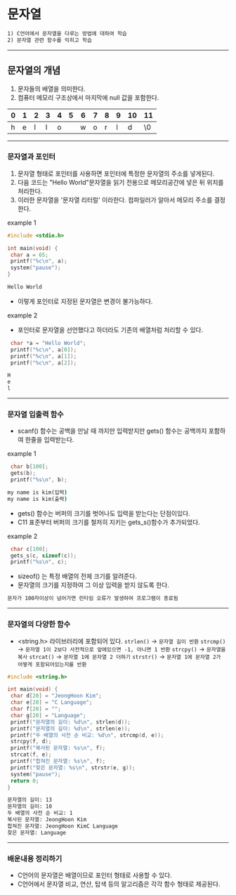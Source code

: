 # 문자열

```txt
1) C언어에서 문자열을 다루는 방법에 대하여 학습
2) 문자열 관련 함수를 익히고 학습  
```

---

## 문자열의 개념

1) 문자들의 배열을 의미한다.
2) 컴퓨터 메모리 구조상에서 마지막에 null 값을 포함한다.

|0|1|2|3|4|5|6|7|8|9|10|11|
|-|-|-|-|-|-|-|-|-|-|-|-|
|h|e|l|l|o| |w|o|r|l|d|\0|

---

### 문자열과 포인터

1) 문자열 형태로 포인터를 사용하면 포인터에 특정한 문자열의 주소를 넣게된다.
2) 다음 코드는 "Hello World"문자열을 읽기 전용으로 메모리공간에 넣은 뒤 위치를 처리한다.
3) 이러한 문자열을 '문자열 리터럴' 이라한다. 컴파일러가 알아서 메모리 주소를 결정한다.

example 1

```c
#include <stdio.h>

int main(void) {
 char a = 65;
 printf("%c\n", a);
 system("pause");
}
```

```cmd
Hello World
```

* 이렇게 포인터로 지정된 문자열은 변경이 불가능하다.

example 2

* 포인터로 문자열을 선언했다고 하더라도 기존의 배열처럼 처리할 수 있다.

```c
 char *a = "Hello World";
 printf("%c\n", a[0]);
 printf("%c\n", a[1]);
 printf("%c\n", a[2]);
```

```cmd
H
e
l
```

---

### 문자열 입출력 함수

* scanf() 함수는 공백을 만날 때 까지만 입력받지만 gets() 함수는 공백까지 포함하여 한줄을 입력받는다.

example 1

```c
 char b[100];
 gets(b);
 printf("%s\n", b);
```

```cmd
my name is kim(입력)
my name is kim(출력)
```

* gets() 함수는 버퍼의 크기를 벗어나도 입력을 받는다는 단점이있다.
* C11 표준부터 버퍼의 크기를 철저히 지키는 gets_s()함수가 추가되었다.

example 2

```c
 char c[100];
 gets_s(c, sizeof(c));
 printf("%s\n", c);
```

* sizeof() 는 특정 배열의 전체 크기를 알려준다.
* 문자열의 크기를 지정하여 그 이상 입력을 받지 않도록 한다.

```txt
문자가 100자이상이 넘어가면 런타임 오류가 발생하여 프로그램이 종료됨 
```

---

### 문자열의 다양한 함수

* <string.h> 라이브러리에 포함되어 있다.
`strlen()` -> `문자열 길이 반환`
`strcmp()` -> `문자열 1이 2보다 사전적으로 앞에있으면 -1, 아니면 1 반환`
`strcpy()` -> `문자열을 복사`
`strcat()` -> `문자열 1에 문자열 2 더하기`
`strstr()` -> `문자열 1에 문자열 2가 어떻게 포함되어있는지를 반환`

```c
#include <string.h>

int main(void) {
 char d[20] = "JeongHoon Kim";
 char e[20] = "C Language";
 char f[20] = "";
 char g[20] = "Language";
 printf("문자열의 길이: %d\n", strlen(d));
 printf("문자열의 길이: %d\n", strlen(e));
 printf("두 배열의 사전 순 비교: %d\n", strcmp(d, e));
 strcpy(f, d);
 printf("복사된 문자열: %s\n", f);
 strcat(f, e);
 printf("합쳐진 문자열: %s\n", f);
 printf("찾은 문자열: %s\n", strstr(e, g));
 system("pause");
 return 0;
}
```

```cmd
문자열의 길이: 13
문자열의 길이: 10
두 배열의 사전 순 비교: 1
복사된 문자열: JeongHoon Kim
합쳐진 문자열: JeongHoon KimC Language
찾은 문자열: Language
```

---

### 배운내용 정리하기

* C언어의 문자열은 배열이므로 포인터 형태로 사용할 수 있다.
* C언어에서 문자열 비교, 연산, 탑색 등의 알고리즘은 각각 함수 형태로 제공된다.
